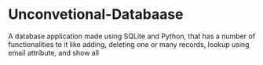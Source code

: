 # Unconvetional-Databaase
A database application made using SQLite and Python, that has a number of functionalities to it like adding, deleting one or many records, lookup using email attribute, and show all
